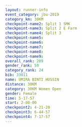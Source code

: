 ```yaml
---
layout: runner-info 
event_category: jbu-2019 
category_km: 30KM 
checkpoint-name2: Split 1 SMK 
checkpoint-name3: Split 2 E Farm 
checkpoint-name4: Split 3 
checkpoint-name5: 
checkpoint-name6: 
checkpoint-name7: 
checkpoint-name8: 
checkpoint-name9: 
overall_rank: 209
gender_rank: 50
category_rank: 24
bib: 33011
name: UMIRA BINTI HUSSIN
distance: 30KM
category: 30KM Women Open
gender: Female
time: 5-17-57
start: 2-00-00
checkpoint2: 4-21-20
checkpoint3: 6-44-57
checkpoint4: 7-17-57
---
```

